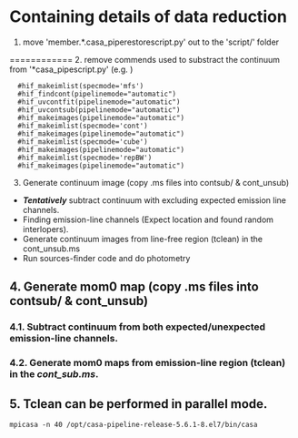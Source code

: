 # Containing details of data reduction

1. move 'member.*.casa_piperestorescript.py' out to the 'script/' folder 

============
2. remove commends used to substract the continuum from '*casa_pipescript.py' (e.g. )
```
  #hif_makeimlist(specmode='mfs')
  #hif_findcont(pipelinemode="automatic")
  #hif_uvcontfit(pipelinemode="automatic")
  #hif_uvcontsub(pipelinemode="automatic")
  #hif_makeimages(pipelinemode="automatic")
  #hif_makeimlist(specmode='cont')
  #hif_makeimages(pipelinemode="automatic")
  #hif_makeimlist(specmode='cube')
  #hif_makeimages(pipelinemode="automatic")
  #hif_makeimlist(specmode='repBW')
  #hif_makeimages(pipelinemode="automatic")
```
3. Generate continuum image (copy .ms files into contsub/ & cont_unsub)
  * ***Tentatively*** subtract continuum with excluding expected emission line channels.
  * Finding emission-line channels (Expect location and found random interlopers).
  * Generate continuum images from line-free region (tclean) in the cont_unsub.ms
  * Run sources-finder code and do photometry
  
## 4. Generate mom0 map (copy .ms files into contsub/ & cont_unsub)
### 4.1. Subtract continuum from both expected/unexpected emission-line channels.
### 4.2. Generate mom0 maps from emission-line region (tclean) in the ***cont_sub.ms***.

## 5. Tclean can be performed in parallel mode.
   `mpicasa -n 40 /opt/casa-pipeline-release-5.6.1-8.el7/bin/casa`
